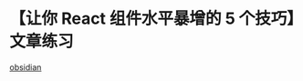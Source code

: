 # 【让你 React 组件水平暴增的 5 个技巧】文章练习
[obsidian](obsidian://advanced-uri?vault=shen&filepath=code%252FReact%252F01_inbox%252F%25E8%25AE%25A9%25E4%25BD%25A0%2520React%2520%25E7%25BB%2584%25E4%25BB%25B6%25E6%25B0%25B4%25E5%25B9%25B3%25E6%259A%25B4%25E5%25A2%259E%25E7%259A%2584%25205%2520%25E4%25B8%25AA%25E6%258A%2580%25E5%25B7%25A7.md)
